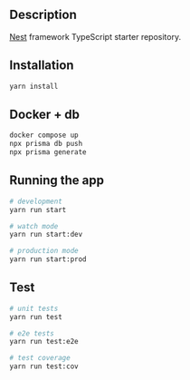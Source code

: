 
## Description

[Nest](https://github.com/nestjs/nest) framework TypeScript starter repository.

## Installation

```bash
yarn install
```

## Docker + db
```bash
docker compose up
npx prisma db push
npx prisma generate
```

## Running the app

```bash
# development
yarn run start

# watch mode
yarn run start:dev

# production mode
yarn run start:prod
```

## Test

```bash
# unit tests
yarn run test

# e2e tests
yarn run test:e2e

# test coverage
yarn run test:cov
```